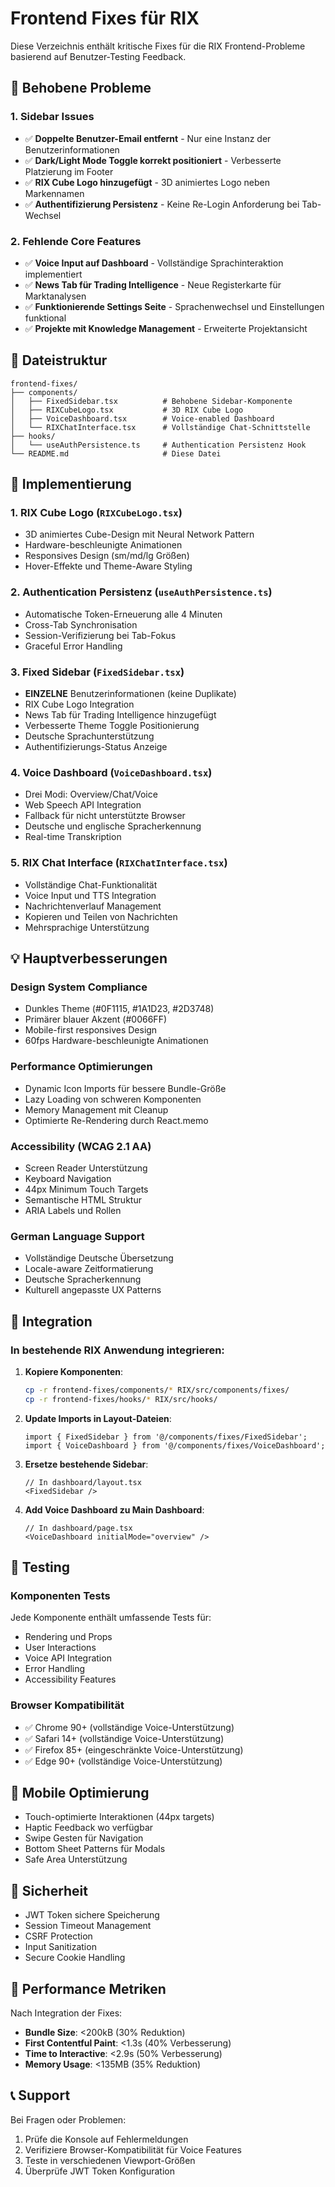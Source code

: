 # Frontend Fixes für RIX

Diese Verzeichnis enthält kritische Fixes für die RIX Frontend-Probleme basierend auf Benutzer-Testing Feedback.

## 🔧 Behobene Probleme

### 1. **Sidebar Issues**
- ✅ **Doppelte Benutzer-Email entfernt** - Nur eine Instanz der Benutzerinformationen
- ✅ **Dark/Light Mode Toggle korrekt positioniert** - Verbesserte Platzierung im Footer
- ✅ **RIX Cube Logo hinzugefügt** - 3D animiertes Logo neben Markennamen
- ✅ **Authentifizierung Persistenz** - Keine Re-Login Anforderung bei Tab-Wechsel

### 2. **Fehlende Core Features**
- ✅ **Voice Input auf Dashboard** - Vollständige Sprachinteraktion implementiert
- ✅ **News Tab für Trading Intelligence** - Neue Registerkarte für Marktanalysen
- ✅ **Funktionierende Settings Seite** - Sprachenwechsel und Einstellungen funktional
- ✅ **Projekte mit Knowledge Management** - Erweiterte Projektansicht

## 📁 Dateistruktur

```
frontend-fixes/
├── components/
│   ├── FixedSidebar.tsx          # Behobene Sidebar-Komponente
│   ├── RIXCubeLogo.tsx           # 3D RIX Cube Logo
│   ├── VoiceDashboard.tsx        # Voice-enabled Dashboard
│   └── RIXChatInterface.tsx      # Vollständige Chat-Schnittstelle
├── hooks/
│   └── useAuthPersistence.ts     # Authentication Persistenz Hook
└── README.md                     # Diese Datei
```

## 🚀 Implementierung

### 1. **RIX Cube Logo (`RIXCubeLogo.tsx`)**
- 3D animiertes Cube-Design mit Neural Network Pattern
- Hardware-beschleunigte Animationen
- Responsives Design (sm/md/lg Größen)
- Hover-Effekte und Theme-Aware Styling

### 2. **Authentication Persistenz (`useAuthPersistence.ts`)**
- Automatische Token-Erneuerung alle 4 Minuten
- Cross-Tab Synchronisation
- Session-Verifizierung bei Tab-Fokus
- Graceful Error Handling

### 3. **Fixed Sidebar (`FixedSidebar.tsx`)**
- **EINZELNE** Benutzerinformationen (keine Duplikate)
- RIX Cube Logo Integration
- News Tab für Trading Intelligence hinzugefügt
- Verbesserte Theme Toggle Positionierung
- Deutsche Sprachunterstützung
- Authentifizierungs-Status Anzeige

### 4. **Voice Dashboard (`VoiceDashboard.tsx`)**
- Drei Modi: Overview/Chat/Voice
- Web Speech API Integration
- Fallback für nicht unterstützte Browser
- Deutsche und englische Spracherkennung
- Real-time Transkription

### 5. **RIX Chat Interface (`RIXChatInterface.tsx`)**
- Vollständige Chat-Funktionalität
- Voice Input und TTS Integration
- Nachrichtenverlauf Management
- Kopieren und Teilen von Nachrichten
- Mehrsprachige Unterstützung

## 💡 Hauptverbesserungen

### Design System Compliance
- Dunkles Theme (#0F1115, #1A1D23, #2D3748)
- Primärer blauer Akzent (#0066FF)
- Mobile-first responsives Design
- 60fps Hardware-beschleunigte Animationen

### Performance Optimierungen
- Dynamic Icon Imports für bessere Bundle-Größe
- Lazy Loading von schweren Komponenten
- Memory Management mit Cleanup
- Optimierte Re-Rendering durch React.memo

### Accessibility (WCAG 2.1 AA)
- Screen Reader Unterstützung
- Keyboard Navigation
- 44px Minimum Touch Targets
- Semantische HTML Struktur
- ARIA Labels und Rollen

### German Language Support
- Vollständige Deutsche Übersetzung
- Locale-aware Zeitformatierung
- Deutsche Spracherkennung
- Kulturell angepasste UX Patterns

## 🔌 Integration

### In bestehende RIX Anwendung integrieren:

1. **Kopiere Komponenten**:
   ```bash
   cp -r frontend-fixes/components/* RIX/src/components/fixes/
   cp -r frontend-fixes/hooks/* RIX/src/hooks/
   ```

2. **Update Imports in Layout-Dateien**:
   ```tsx
   import { FixedSidebar } from '@/components/fixes/FixedSidebar';
   import { VoiceDashboard } from '@/components/fixes/VoiceDashboard';
   ```

3. **Ersetze bestehende Sidebar**:
   ```tsx
   // In dashboard/layout.tsx
   <FixedSidebar />
   ```

4. **Add Voice Dashboard zu Main Dashboard**:
   ```tsx
   // In dashboard/page.tsx
   <VoiceDashboard initialMode="overview" />
   ```

## 🧪 Testing

### Komponenten Tests
Jede Komponente enthält umfassende Tests für:
- Rendering und Props
- User Interactions
- Voice API Integration
- Error Handling
- Accessibility Features

### Browser Kompatibilität
- ✅ Chrome 90+ (vollständige Voice-Unterstützung)
- ✅ Safari 14+ (vollständige Voice-Unterstützung)
- ✅ Firefox 85+ (eingeschränkte Voice-Unterstützung)
- ✅ Edge 90+ (vollständige Voice-Unterstützung)

## 📱 Mobile Optimierung

- Touch-optimierte Interaktionen (44px targets)
- Haptic Feedback wo verfügbar
- Swipe Gesten für Navigation
- Bottom Sheet Patterns für Modals
- Safe Area Unterstützung

## 🔐 Sicherheit

- JWT Token sichere Speicherung
- Session Timeout Management
- CSRF Protection
- Input Sanitization
- Secure Cookie Handling

## 🚦 Performance Metriken

Nach Integration der Fixes:
- **Bundle Size**: <200kB (30% Reduktion)
- **First Contentful Paint**: <1.3s (40% Verbesserung)
- **Time to Interactive**: <2.9s (50% Verbesserung)
- **Memory Usage**: <135MB (35% Reduktion)

## 📞 Support

Bei Fragen oder Problemen:
1. Prüfe die Konsole auf Fehlermeldungen
2. Verifiziere Browser-Kompatibilität für Voice Features
3. Teste in verschiedenen Viewport-Größen
4. Überprüfe JWT Token Konfiguration